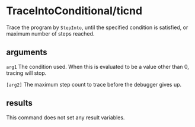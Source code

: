 # TraceIntoConditional/ticnd

Trace the program by `StepInto`, until the specified condition is satisfied, or maximum number of steps reached.

## arguments

`arg1` The condition used. When this is evaluated to be a value other than 0, tracing will stop.

`[arg2]` The maximum step count to trace before the debugger gives up.

## results

This command does not set any result variables.
